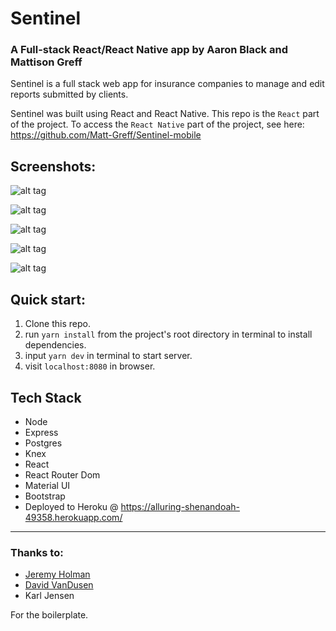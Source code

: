 
# Sentinel

### A Full-stack React/React Native app by Aaron Black and Mattison Greff

Sentinel is a full stack web app for insurance companies to manage and edit reports submitted by clients. 

Sentinel was built using React and React Native. This repo is the `React` part of the project. To access the `React Native` part of the project, see here: https://github.com/Matt-Greff/Sentinel-mobile

## Screenshots:

![alt tag](https://github.com/Matt-Greff/Sentinel/blob/master/docs/Screen%20Shot%202018-07-13%20at%209.45.31%20PM.png)

![alt tag](https://github.com/Matt-Greff/Sentinel/blob/master/docs/Screen%20Shot%202018-07-13%20at%209.46.03%20PM.png)

![alt tag](https://github.com/Matt-Greff/Sentinel/blob/master/docs/Screen%20Shot%202018-07-13%20at%209.45.45%20PM.png)

![alt tag](https://github.com/Matt-Greff/Sentinel/blob/master/docs/Screen%20Shot%202018-07-30%20at%208.21.21%20PM.png)

![alt tag](https://github.com/Matt-Greff/Sentinel/blob/master/docs/Screen%20Shot%202018-07-13%20at%209.45.53%20PM.png)



## Quick start:

1. Clone this repo.
2. run `yarn install` from the project's root directory in terminal to install dependencies. 
2. input `yarn dev` in terminal to start server.
3. visit `localhost:8080` in browser.


## Tech Stack

- Node
- Express
- Postgres
- Knex
- React
- React Router Dom
- Material UI
- Bootstrap
- Deployed to Heroku @ https://alluring-shenandoah-49358.herokuapp.com/

---

### Thanks to: 
* [Jeremy Holman]()
* [David VanDusen](https://github.com/davidvandusen/react-webpack-boilerplate)
* Karl Jensen

For the boilerplate.
